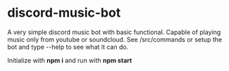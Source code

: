 # discord-music-bot

A very simple discord music bot with basic functional. Capable of playing music only from youtube or soundcloud.
See /src/commands or setup the bot and type --help to see what it can do.

Initialize with **npm i** and run with **npm start**
